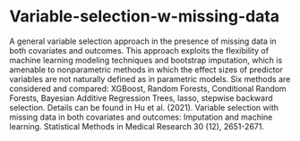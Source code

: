 # Variable-selection-w-missing-data
A general variable selection approach in the presence of missing data in both covariates and outcomes. 
This approach exploits the flexibility of machine learning modeling techniques and bootstrap imputation, 
which is amenable to nonparametric methods in which the effect sizes of predictor variables are not naturally
defined as in parametric models. Six methods are considered and compared: XGBoost, Random Forests, 
Conditional Random Forests, Bayesian Additive Regression Trees, lasso, stepwise backward selection. 
Details can be found in Hu et al. (2021). 
Variable selection with missing data in both covariates and outcomes: Imputation and machine learning. Statistical Methods in Medical Research 30 (12), 2651-2671. 
